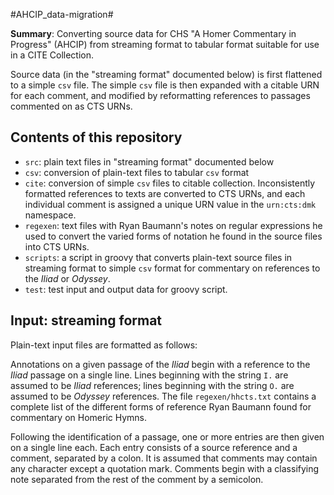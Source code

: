 #AHCIP_data-migration#

**Summary**:  Converting source data for CHS "A Homer Commentary in Progress" (AHCIP) from streaming format to tabular format suitable for use in a CITE Collection. 

Source data (in the "streaming format" documented below) is first flattened to a simple `csv` file.  The simple `csv` file is then expanded with a citable URN for each comment, and modified by reformatting references to passages commented on as CTS URNs.



## Contents of this repository ##

- `src`: plain text files in "streaming format" documented below
- `csv`: conversion of plain-text files to tabular `csv` format
- `cite`: conversion of simple `csv` files to citable collection. Inconsistently formatted references to texts are converted to CTS URNs, and each individual comment is assigned a unique URN value in the `urn:cts:dmk` namespace.
- `regexen`: text files with Ryan Baumann's notes on regular expressions he used to convert the varied forms of notation he found in the source files into CTS URNs.
- `scripts`:  a script in groovy that converts plain-text source files in streaming format to simple `csv` format for commentary on references to the *Iliad* or *Odyssey*.
- `test`:  test input and output data for groovy script.

## Input: streaming format ##

Plain-text input files are formatted as follows:

Annotations on a given passage of the *Iliad* begin with a reference to the *Iliad* passage on a single line.  Lines beginning with the string `I.` are assumed to be *Iliad* references;  lines beginning  with the string `O.` are assumed to be *Odyssey* references.  The file `regexen/hhcts.txt` contains a complete list of the different forms of reference Ryan Baumann found for commentary on Homeric Hymns.

Following the identification of a passage, one or more entries are then given on a single line each.  Each entry consists of a source reference and a comment, separated by a colon.  It is assumed that comments may contain any character except a quotation mark.  Comments begin with a classifying note separated from the rest of the comment by a semicolon.



